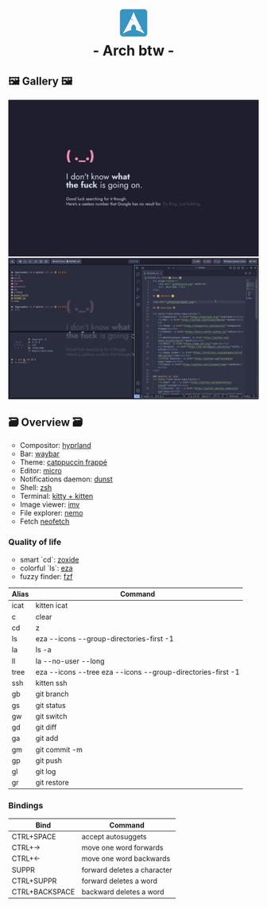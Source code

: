 <h1 align="center">
    <img src=".github/arch.png" width=64>
    <br>- Arch btw -</br>
</h1>

## 🖼️ Gallery 🖼️

<img src=".github/wallpaper.png">
<img src=".github/screenshot1.png">

## 🗃️ Overview 🗃️

<ul style="list-style-type:circle;">
    <li>Compositor: <a href="https://hyprland.org/">hyprland</a></li>
    <li>Bar: <a href="https://github.com/Alexays/Waybar">waybar</a></li>
    <li>Theme: <a href="https://catppuccin.com/palette/">catppuccin frappé</a></li>
    <li>Editor: <a href="https://micro-editor.github.io/">micro</a></li>
    <li>Notifications daemon: <a href="https://github.com/dunst-project/dunst">dunst</a></li>
    <li>Shell: <a href="https://www.zsh.org/">zsh</a></li>
    <li>Terminal: <a href="https://sw.kovidgoyal.net/kitty/">kitty + kitten</a></li>
    <li>Image viewer: <a href="https://archlinux.org/packages/extra/x86_64/imv/">imv</a></li>
    <li>File explorer: <a href="https://github.com/linuxmint/nemo">nemo</a></li>
    <li>Fetch <a href="https://github.com/linuxmint/nemo">neofetch</a></li>
</ul>

### Quality of life
<ul style="list-style-type:circle;">
    <li>smart `cd`: <a href="https://github.com/ajeetdsouza/zoxide">zoxide</a></li>
    <li>colorful `ls`: <a href="https://github.com/eza-community/eza">eza</a></li>
    <li>fuzzy finder: <a href="https://github.com/junegunn/fzf">fzf</a></li>
</ul>


| Alias           | Command                                  |
|-----------------|------------------------------------------|
| icat            | kitten icat                              |
| c               | clear                                    |
| cd              | z                                        |
| ls              | eza --icons --group-directories-first -1 |
| la              | ls -a                                    |
| ll              | la --no-user --long                      |
| tree            | eza --icons --tree eza --icons --group-directories-first -1 |
| ssh             | kitten ssh                               |
| gb              | git branch                               |
| gs              | git status                               |
| gw              | git switch                               |
| gd              | git diff                                 |
| ga              | git add                                  |
| gm              | git commit -m                            |
| gp              | git push                                 |
| gl              | git log                                  |
| gr              | git restore                              |


### Bindings

| Bind            | Command                                  |
|-----------------|------------------------------------------|
| CTRL+SPACE      | accept autosuggets                       |
| CTRL+->        | move one word forwards                   |
| CTRL+<-        | move one word backwards                  |
| SUPPR           | forward deletes a character              |
| CTRL+SUPPR      | forward deletes a word                   |
| CTRL+BACKSPACE  | backward deletes a word                  |